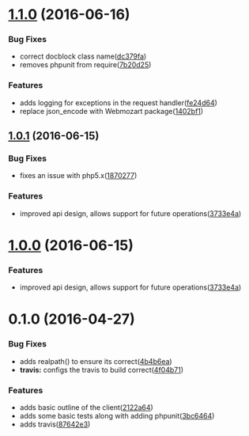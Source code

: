 <a name="1.1.0"></a>
# [1.1.0](https://github.com/gsdevme/jumpcloud-auth/compare/1.0.1...v1.1.0) (2016-06-16)


### Bug Fixes

* correct docblock class name([dc379fa](https://github.com/gsdevme/jumpcloud-auth/commit/dc379fa))
* removes phpunit from require([7b20d25](https://github.com/gsdevme/jumpcloud-auth/commit/7b20d25))


### Features

* adds logging for exceptions in the request handler([fe24d64](https://github.com/gsdevme/jumpcloud-auth/commit/fe24d64))
* replace json_encode with Webmozart package([1402bf1](https://github.com/gsdevme/jumpcloud-auth/commit/1402bf1))



<a name="1.0.1"></a>
## [1.0.1](https://github.com/gsdevme/jumpcloud-auth/compare/0.1.0...v1.0.1) (2016-06-15)


### Bug Fixes

* fixes an issue with php5.x([1870277](https://github.com/gsdevme/jumpcloud-auth/commit/1870277))


### Features

* improved api design, allows support for future operations([3733e4a](https://github.com/gsdevme/jumpcloud-auth/commit/3733e4a))



<a name="1.0.0"></a>
# [1.0.0](https://github.com/gsdevme/jumpcloud-auth/compare/0.1.0...v1.0.0) (2016-06-15)


### Features

* improved api design, allows support for future operations([3733e4a](https://github.com/gsdevme/jumpcloud-auth/commit/3733e4a))



<a name="0.1.0"></a>
# 0.1.0 (2016-04-27)


### Bug Fixes

* adds realpath() to ensure its correct([4b4b6ea](https://github.com/gsdevme/jumpcloud-auth/commit/4b4b6ea))
* **travis:** configs the travis to build correct([4f04b71](https://github.com/gsdevme/jumpcloud-auth/commit/4f04b71))


### Features

* adds basic outline of the client([2122a64](https://github.com/gsdevme/jumpcloud-auth/commit/2122a64))
* adds some basic tests along with adding phpunit([3bc6464](https://github.com/gsdevme/jumpcloud-auth/commit/3bc6464))
* adds travis([87642e3](https://github.com/gsdevme/jumpcloud-auth/commit/87642e3))



